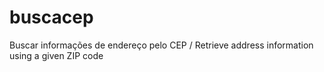 # buscacep
Buscar informações de endereço pelo CEP / Retrieve address information using a given ZIP code
